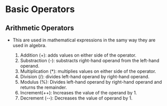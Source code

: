 # Basic Operators

## Arithmetic Operators

- This are used in mathematical expressions in the samy way they are used in algebra.

  1. Addition (+): adds values on either side of the operator.
  2. Substraction (-): substracts right-hand operand from the left-hand operand.
  3. Multiplication (\*): multiplies values on either side of the operator.
  4. Division (/): divides left-hand operand by right-hand operand.
  5. Modulus (%): Divides left-hand operand by right-hand operand and returns the remainder.
  6. Increment(++): Increases the value of the operand by 1.
  7. Decrement (--): Decreases the value of operand by 1.

